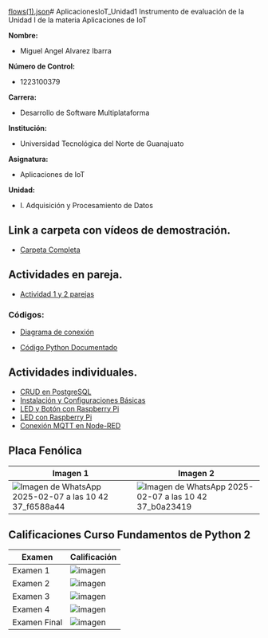 [flows(1).json](https://github.com/user-attachments/files/18722149/flows.1.json)# AplicacionesIoT_Unidad1
Instrumento de evaluación de la Unidad I de la materia Aplicaciones de IoT

**Nombre:**
- Miguel Angel Alvarez Ibarra

**Número de Control:**
- 1223100379

**Carrera:**
- Desarrollo de Software Multiplataforma

**Institución:**
- Universidad Tecnológica del Norte de Guanajuato

**Asignatura:**
- Aplicaciones de IoT

**Unidad:**
- I. Adquisición y Procesamiento de Datos

## Link a carpeta con vídeos de demostración.
- [Carpeta Completa](https://drive.google.com/drive/folders/1xw73QppfqjuF_hzutWYUCsdSybzAyCbZ?usp=sharing)

## Actividades en pareja.
- [Actividad 1 y 2 parejas](https://drive.google.com/file/d/1AY2FTR8uPCJS0bn5l2eF9jXhlDHp-9AZ/view?usp=drive_link)
### Códigos:
- [Diagrama de conexión](https://drive.google.com/file/d/1BBMqcXRfcAkuH-qIF29YJuWEf-ynKbIy/view?usp=drive_link)

- [Código Python Documentado](https://drive.google.com/file/d/1mcfwI6i9l2nr-09p4t0DR2D_Nwgsa7rn/view?usp=drive_link)

## Actividades individuales.
- [CRUD en PostgreSQL](https://drive.google.com/file/d/1PkWyeWwjPNzwnqLOt63gcUZfbxzAmDb1/view?usp=drive_link)
- [Instalación y Configuraciones Básicas](https://drive.google.com/file/d/16CI9v2FEhKU4_qPN3p96XlsLyfAJSfV5/view?usp=drive_link)
- [LED y Botón con Raspberry Pi](https://drive.google.com/file/d/1LDSNreH223prNx8Q7Yzjva9aW6vR8lIO/view?usp=drive_link)
- [LED con Raspberry Pi](https://drive.google.com/file/d/1k8_ygdkSOHWrOXoa1LoVQC-LuSm0Ei4v/view?usp=drive_link)
- [Conexión MQTT en Node-RED](https://drive.google.com/file/d/1P6hpbPVd6mowNhcBRhz3o0vhynZU9-ww/view?usp=drive_link)

## Placa Fenólica
| Imagen 1 | Imagen 2 |
|----------|----------|
|![Imagen de WhatsApp 2025-02-07 a las 10 42 37_f6588a44](https://github.com/user-attachments/assets/9e51f6fc-894e-4f66-8ece-06b9039261fc)|![Imagen de WhatsApp 2025-02-07 a las 10 42 37_b0a23419](https://github.com/user-attachments/assets/90149323-95f1-437d-a54f-e07fe6a1066e)|



## Calificaciones Curso Fundamentos de Python 2

| Examen | Calificación |
|--------|-------------|
| Examen 1 | ![imagen](https://github.com/user-attachments/assets/acd0e6b6-83b8-42f4-a3e8-190c173da0bd)|
| Examen 2 | ![imagen](https://github.com/user-attachments/assets/76c7787b-18a2-4f65-a037-c730df396d25)|
| Examen 3 | ![imagen](https://github.com/user-attachments/assets/f706eded-d478-4ba4-aa66-f3d6d6502a58)|
| Examen 4 | ![imagen](https://github.com/user-attachments/assets/9631f320-bd85-49bf-950d-4308ab96cdb8)|
| Examen Final | ![imagen](https://github.com/user-attachments/assets/5a1da52e-f585-4da6-be19-33b24c4e4818)|

